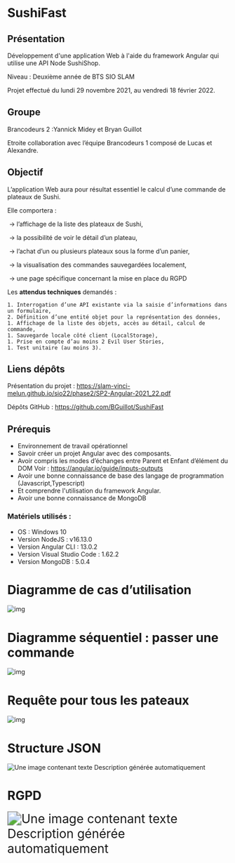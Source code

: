 # **SushiFast**

## Présentation

Développement d'une application Web à l'aide du framework Angular qui utilise une API Node SushiShop.

Niveau : Deuxième année de BTS SIO SLAM

Projet effectué du lundi 29 novembre 2021, au vendredi 18 février 2022.

## Groupe

Brancodeurs 2 :Yannick Midey et Bryan Guillot

Etroite collaboration avec l’équipe Brancodeurs 1 composé de Lucas et Alexandre.

## **Objectif**

L’application Web aura pour résultat essentiel le calcul d’une commande de plateaux de Sushi. 

Elle comportera : 

​	-> l’affichage de la liste des plateaux de Sushi,

​	 -> la possibilité de voir le détail d’un plateau, 

​	-> l’achat d’un ou plusieurs plateaux sous la forme d’un panier, 	

​	-> la visualisation des commandes sauvegardées localement,

​	-> une page spécifique concernant la mise en place du RGPD

Les **attendus techniques** demandés : 

 	1. Interrogation d’une API existante via la saisie d’informations dans un formulaire,
 	2. Définition d’une entité objet pour la représentation des données, 
 	1. Affichage de la liste des objets, accès au détail, calcul de commande, 
 	1. Sauvegarde locale côté client (LocalStorage), 
 	1. Prise en compte d’au moins 2 Evil User Stories, 
 	1. Test unitaire (au moins 3).

## Liens dépôts

Présentation du projet : https://slam-vinci-melun.github.io/sio22/phase2/SP2-Angular-2021_22.pdf

Dépôts GitHub : https://github.com/BGuiIlot/SushiFast

## **Prérequis**

- Environnement de travail opérationnel
- Savoir créer un projet Angular avec des composants.
- Avoir compris les modes d’échanges entre Parent et Enfant d’élément du DOM
  Voir : https://angular.io/guide/inputs-outputs
- Avoir une bonne connaissance de base des langage de programmation (Javascript,Typescript)
- Et comprendre l'utilisation du framework Angular.
- Avoir une bonne connaissance de MongoDB

### Matériels utilisés :

- OS : Windows 10
- Version NodeJS : v16.13.0
- Version Angular CLI : 13.0.2
- Version Visual Studio Code : 1.62.2
- Version MongoDB : 5.0.4

<h1>Diagramme de cas d’utilisation</h1>

 

![img](https://media.discordapp.net/attachments/901086910083108927/917448206001008680/unknown.png)

<h1>Diagramme séquentiel : passer une commande</h1>

 

![img](https://media.discordapp.net/attachments/901086910083108927/917701431325257748/image.png)

 

 

<h1>Requête pour tous les pateaux</h1>

![img](https://media.discordapp.net/attachments/901086910083108927/917431932462170213/EnormePenisOversize.PNG)

<h1>Structure JSON</h1>

![Une image contenant texte  Description générée automatiquement](https://cdn.discordapp.com/attachments/901086910083108927/917729209537945610/unknown.png)

<h1>RGPD</h1>

 

<img src="https://cdn.discordapp.com/attachments/468472388431118346/917728635446771712/azfteyfugkbhzfgtgyeuritjh.PNG" alt="Une image contenant texte  Description générée automatiquement" style="zoom: 200%;" />